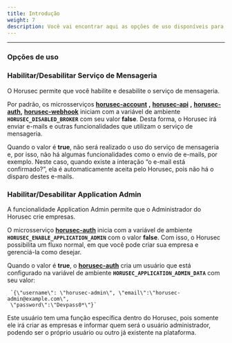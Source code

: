 ```yaml
---
title: Introdução
weight: 7
description: Você vai encontrar aqui as opções de uso disponíveis para o Horusec.
---
```


---
### Opções de uso

### **Habilitar/Desabilitar Serviço de Mensageria**

O Horusec permite que você habilite e desabilite o serviço de mensageria.

Por padrão, os microsserviços [**horusec-account**](https://github.com/ZupIT/horusec/tree/master/horusec-account) **,** [**horusec-api**](https://github.com/ZupIT/horusec/tree/master/horusec-api) **,** [**horusec-auth**](https://github.com/ZupIT/horusec/tree/master/horusec-auth)**,** [**horusec-webhook**](https://github.com/ZupIT/horusec/tree/master/horusec-webhook) iniciam com a variável de ambiente **`HORUSEC_DISABLED_BROKER`** com seu valor **false**. Desta forma, o Horusec irá enviar e-mails e outras funcionalidades que utilizam o serviço de mensageria. 

Quando o valor é **true**, não será realizado o uso do serviço de mensageria e, por isso, não há algumas funcionalidades como o envio de e-mails, por exemplo. Neste caso,  quando existe a interação “o e-mail está confirmado?”, ela é automaticamente aceita pelo Horusec,  pois não há o disparo destes e-mails.

### **Habilitar/Desabilitar Application Admin**

A funcionalidade Application Admin permite que o Administrador do Horusec crie empresas. 

O microsserviço [**horusec-auth**](https://github.com/ZupIT/horusec/tree/master/horusec-auth#horusec-auth) inicia com a variável de ambiente **`HORUSEC_ENABLE_APPLICATION_ADMIN`** com o valor **false**. Com isso, o Horusec possibilita um fluxo normal, em que você pode criar sua empresa e gerenciá-la como desejar. 

Quando o valor é **true**, o [**horusec-auth**](https://github.com/ZupIT/horusec/tree/master/horusec-auth#horusec-auth) cria um usuário que está configurado na variável de ambiente **`HORUSEC_APPLICATION_ADMIN_DATA`** com seu valor:

```text
 `{\"username\": \"horusec-admin\", \"email\":\"horusec-admin@example.com\", 
 \"password\":\"Devpass0*\"}` 
 ```

Este usuário tem uma função específica dentro do Horusec, pois somente ele irá criar as empresas e informar quem será o usuário administrador, podendo ser o próprio usuário ou outro já existente na plataforma.
